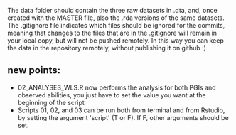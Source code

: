 The data folder should contain the three raw datasets in .dta, and, once created with the MASTER file, also the .rda versions of the same datasets.
The .gitignore file indicates which files should be ignored for the commits, meaning that changes to the files that are in the .gitignore will remain in your local copy, but will not be pushed remotely.
In this way you can keep the data in the repository remotely, without publishing it on github :) 

## new points:
- 02_ANALYSES_WLS.R now performs the analysis for both PGIs and observed abilities, you just have to set the value you want at the beginning of the script
- Scripts 01, 02, and 03 can be run both from terminal and from Rstudio, by setting the argument 'script' (T or F). If F,  other arguments should be set.

